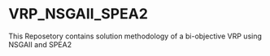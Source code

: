 # VRP_NSGAII_SPEA2
This Reposetory contains solution methodology of a bi-objective VRP using NSGAII and SPEA2
